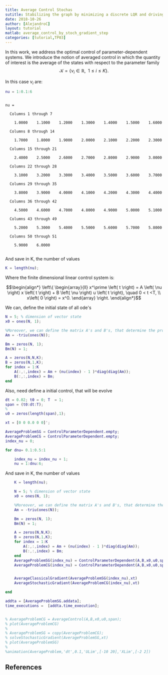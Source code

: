 ```yaml
---
title: Average Control Stochas
sutitle: Stabilizing the graph by minimizing a discrete LQR and driving it to a reference state.
date: 2018-10-26
author: [AlejandroC]
layout: tutorial
matlab: average_control_by_stoch_gradient_step
categories: [tutorial,TP03]
---
```


In this work, we address the optimal control of parameter-dependent systems. We introduce the notion of averaged control in which the quantity of interest is the average of the states with respect to the parameter family $$\mathcal{K}= \left\{ \nu_i \in \mathbb{R}, \enspace 1\leq i \leq K \right\}.$$


In this case $\nu_i$ are:

```matlab
nu = 1:0.1:6
```


```

nu =

  Columns 1 through 7

    1.0000    1.1000    1.2000    1.3000    1.4000    1.5000    1.6000

  Columns 8 through 14

    1.7000    1.8000    1.9000    2.0000    2.1000    2.2000    2.3000

  Columns 15 through 21

    2.4000    2.5000    2.6000    2.7000    2.8000    2.9000    3.0000

  Columns 22 through 28

    3.1000    3.2000    3.3000    3.4000    3.5000    3.6000    3.7000

  Columns 29 through 35

    3.8000    3.9000    4.0000    4.1000    4.2000    4.3000    4.4000

  Columns 36 through 42

    4.5000    4.6000    4.7000    4.8000    4.9000    5.0000    5.1000

  Columns 43 through 49

    5.2000    5.3000    5.4000    5.5000    5.6000    5.7000    5.8000

  Columns 50 through 51

    5.9000    6.0000


```


And save in K, the number of values

```matlab
K = length(nu);
```


Where the finite dimensional linear control system is:


$$\begin{align*}  \left\{ \begin{array}{ll} x^\prime \left( t \right) = A \left( \nu \right) x \left( t \right) + B \left( \nu \right) u \left( t \right), \quad 0 < t <T, \\ x\left( 0 \right) = x^0. \end{array} \right. \end{align*}$$


We can, define the initial state of all ode's

```matlab
N = 5; % dimension of vector state
x0 = ones(N, 1);
```

```matlab
%Moreover, we can define the matrix A's and B's, that determine the problem
Am = -triu(ones(N));
```

```matlab
Bm = zeros(N, 1);
Bm(N) = 1;
```

```matlab
A = zeros(N,N,K);
B = zeros(N,1,K);
for index = 1:K
    A(:,:,index) = Am + (nu(index) - 1 )*diag(diag(Am));
    B(:,:,index) = Bm;
end
```


Also, need define a initial control, that will be evolve

```matlab
dt = 0.02; t0 = 0; T  = 1;
span = (t0:dt:T);
%
u0 = zeros(length(span),1);
```

```matlab
xt = [0 0 0.0 0 0]';
```

```matlab
AverageProblemSG = ControlParameterDependent.empty;
AverageProblemCG = ControlParameterDependent.empty;
index_nu = 0;

for dnu= 0.1:0.5:1
```

```matlab
    index_nu = index_nu + 1;
    nu = 1:dnu:6;
```


And save in K, the number of values

```matlab
    K = length(nu);

    N = 5; % dimension of vector state
    x0 = ones(N, 1);
```

```matlab
    %Moreover, we can define the matrix A's and B's, that determine the problem
    Am = -triu(ones(N));
```

```matlab
    Bm = zeros(N, 1);
    Bm(N) = 1;
```

```matlab
    A = zeros(N,N,K);
    B = zeros(N,1,K);
    for index = 1:K
        A(:,:,index) = Am + (nu(index) - 1 )*diag(diag(Am));
        B(:,:,index) = Bm;
    end
    AverageProblemSG(index_nu) = ControlParameterDependent(A,B,x0,u0,span);
    AverageProblemCG(index_nu) = ControlParameterDependent(A,B,x0,u0,span);


    AverageClassicalGradient(AverageProblemSG(index_nu),xt)
    AverageStochasticGradient(AverageProblemCG(index_nu),xt)
```

```matlab
end

addta = [AverageProblemSG.addata];
time_executions =  [addta.time_execution];


% AverageProblemCG = AverageControl(A,B,x0,u0,span);
% plot(AverageProblemCG)
%
% AverageProblemSG = copy(AverageProblemCG);
% solveStochasticGradient(AverageProblemSG,xt)
% plot(AverageProblemSG)
%
%animation(AverageProblem,'dt',0.1,'ULim',[-10 20],'XLim',[-2 2])
```

## References


[^fn]:  E. Zuazua (2014) Averaged Control. Automatica, 50 (12), p. 3077-3087.

